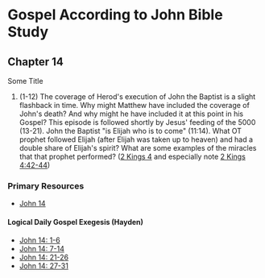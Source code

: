 # Gospel According to John Bible Study

## Chapter 14

Some Title



1. (1-12) The coverage of Herod's execution of John the Baptist is a slight flashback in time. Why might Matthew have included the coverage of John's death? And why might he have included it at this point in his Gospel? This episode is followed shortly by Jesus' feeding of the 5000 (13-21). John the Baptist "is Elijah who is to come" (11:14). What OT prophet followed Elijah (after Elijah was taken up to heaven) and had a double share of Elijah's spirit? What are some examples of the miracles that that prophet performed? ([2 Kings 4](https://www.biblegateway.com/passage/?search=2%20Kings%204&version=RSVCE) and especially note [2 Kings 4:42-44](https://www.biblegateway.com/passage/?search=2%20Kings%204%3A42-44&version=RSVCE))


### Primary Resources

* [John 14](https://www.biblegateway.com/passage/?search=John%2014&version=RSVCE)


#### Logical Daily Gospel Exegesis (Hayden)
* [John 14: 1-6](https://open.spotify.com/episode/7dXqA0m8hpxEeibltXb4TC)
* [John 14: 7-14](https://open.spotify.com/episode/4TtfBhYh1vuxO6miz6qCDM)
* [John 14: 21-26](https://open.spotify.com/episode/6heH7ViFYYT8OTXSoc3Aaz)
* [John 14: 27-31](https://open.spotify.com/episode/1dCptw3EHtHcxMJkP5dqom)


